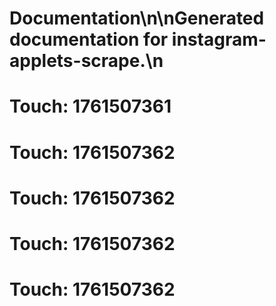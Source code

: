 # Documentation\n\nGenerated documentation for instagram-applets-scrape.\n

# Touch: 1761507361

# Touch: 1761507362

# Touch: 1761507362

# Touch: 1761507362

# Touch: 1761507362
